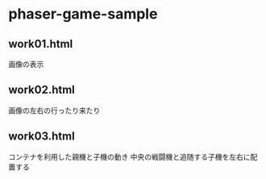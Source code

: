 # phaser-game-sample
## work01.html
画像の表示
## work02.html
画像の左右の行ったり来たり

## work03.html
コンテナを利用した親機と子機の動き
中央の戦闘機と追随する子機を左右に配置する
